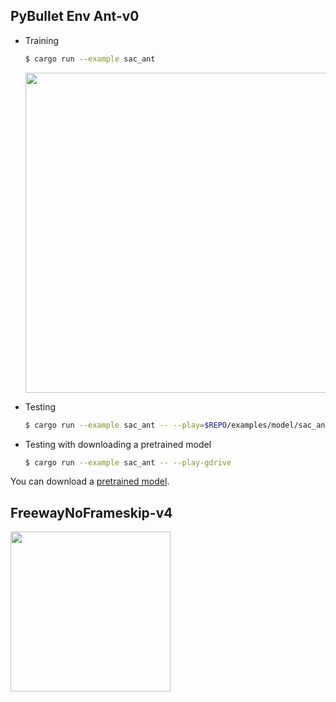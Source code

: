 ## PyBullet Env Ant-v0

* Training

  ```bash
  $ cargo run --example sac_ant
  ```

  <img src="https://drive.google.com/uc?id=16TEKfby6twCP6PxYoSlBqzOPEwVk1o4Q" width="512">

* Testing

  ```bash
  $ cargo run --example sac_ant -- --play=$REPO/examples/model/sac_ant
  ```

* Testing with downloading a pretrained model

  ```bash
  $ cargo run --example sac_ant -- --play-gdrive
  ```

You can download a [pretrained model](https://drive.google.com/uc?export=download&id=1fdAVJLgFY2v0BDyE-xGt7mxpa8GXa9aX).

## FreewayNoFrameskip-v4

<img src="https://drive.google.com/uc?export=view&id=1KUXN4GpL_lrwNJ4synSH9P1ROT3ljVAD" width="256">
